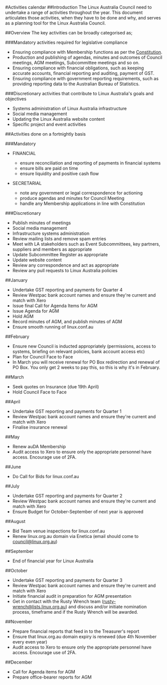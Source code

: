 #Activities calendar
##Introduction
The Linux Australia Council need to undertake a range of activities throughout the year. This document articulates those activities, when they have to be done and why, and serves as a planning tool for the Linux Australia Council.

##Overview
The key activities can be broadly categorised as;

###Mandatory activities required for legislative compliance
* Ensuring compliance with Membership functions as per the [Constitution](https://github.com/linuxaustralia/constitution_and_policies/blob/master/constitution.txt).
* Production and publishing of agendas, minutes and outcomes of Council meetings, AGM meetings, Subcommittee meetings and so on.
* Ensuring compliance with financial obligations, such as keeping accurate accounts, financial reporting and auditing, payment of GST.
* Ensuring compliance with government reporting requirements, such as providing reporting data to the Australian Bureau of Statistics.

###Discretionary activities that contribute to Linux Australia's goals and objectives
* Systems administration of Linux Australia infrastructure
* Social media management
* Updating the Linux Australia website content
* Specific project and event activities

##Activities done on a fortnightly basis

###Mandatory
* FINANCIAL
  - ensure reconciliation and reporting of payments in financial systems
  - ensure bills are paid on time
  - ensure liquidity and positive cash flow

* SECRETARIAL
  - note any government or legal correspondence for actioning
  - produce agendas and minutes for Council Meeting
  - handle any Membership applications in line with Constitution

###Discretionary
* Publish minutes of meetings
* Social media management
* Infrastructure systems administration
* Review mailing lists and remove spam entries
* Meet with LA stakeholders such as Event Subcommittees, key partners, suppliers and members as appropriate
* Update Subcommittee Register as appropriate
* Update website content
* Review any correspondence and act as appropriate
* Review any pull requests to Linux Australia policies

##January
* Undertake GST reporting and payments for Quarter 4
* Review Westpac bank account names and ensure they're current and match with Xero
* Issue final Call for Agenda Items for AGM
* Issue Agenda for AGM
* Hold AGM
* Record minutes of AGM, and publish minutes of AGM
* Ensure smooth running of linux.conf.au

##February
* Ensure new Council is inducted appropriately (permissions, access to systems, briefing on relevant policies, bank account access etc)
* Plan for Council Face to Face
* In March you will receive renewal for PO Box redirection and renewal of PO Box. You only get 2 weeks to pay this, so this is why it's in February.

##March
* Seek quotes on Insurance (due 19th April)
* Hold Council Face to Face

##April
* Undertake GST reporting and payments for Quarter 1
* Review Westpac bank account names and ensure they're current and match with Xero
* Finalise insurance renewal

##May
* Renew auDA Membership
* Audit access to Xero to ensure only the appropriate personnel have access. Encourage use of 2FA. 

##June
* Do Call for Bids for linux.conf.au

##July
* Undertake GST reporting and payments for Quarter 2
* Review Westpac bank account names and ensure they're current and match with Xero
* Ensure Budget for October-September of next year is approved

##August
* Bid Team venue inspections for linux.conf.au
* Renew linux.org.au domain via Enetica (email should come to council@linux.org.au)

##September
* End of financial year for Linux Australia

##October
* Undertake GST reporting and payments for Quarter 3
* Review Westpac bank account names and ensure they're current and match with Xero
* Initiate financial audit in preparation for AGM presentation
* Get in contact with the Rusty Wrench team (rusty-wrench@lists.linux.org.au) and discuss and/or initiate nomination process, timeframe and if the Rusty Wrench will be awarded. 

##November
* Prepare financial reports that feed in to the Treasurer's report
* Ensure that linux.org.au domain expiry is renewed (due 4th November every even year)
* Audit access to Xero to ensure only the appropriate personnel have access. Encourage use of 2FA. 

##December
* Call for Agenda items for AGM
* Prepare office-bearer reports for AGM
